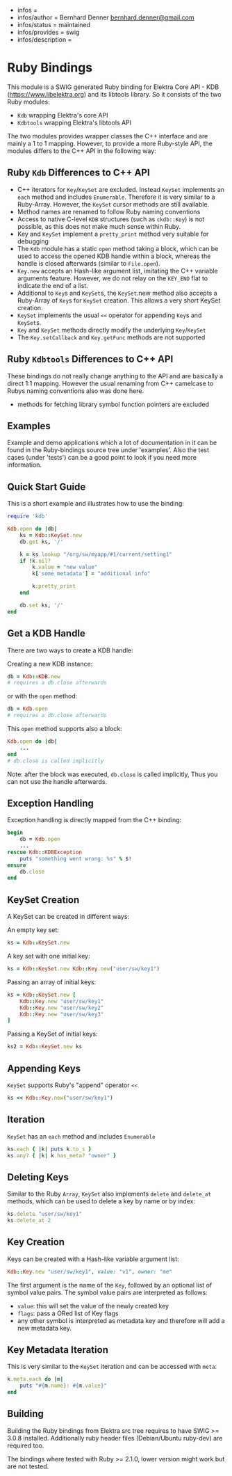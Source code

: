 - infos =
- infos/author = Bernhard Denner <bernhard.denner@gmail.com>
- infos/status = maintained
- infos/provides = swig
- infos/description =

# Ruby Bindings

This module is a SWIG generated Ruby binding for Elektra Core API - KDB
(https://www.libelektra.org) and its libtools library. So it consists of the two
Ruby modules:

- `Kdb` wrapping Elektra's core API
- `Kdbtools` wrapping Elektra's libtools API

The two modules provides wrapper classes the C++ interface and are
mainly a 1 to 1 mapping. However, to provide a more Ruby-style API,
the modules differs to the C++ API in the following way:

## Ruby `Kdb` Differences to C++ API

- C++ iterators for `Key`/`KeySet` are excluded. Instead `KeySet` implements
  an `each` method and includes `Enumerable`. Therefore it is very similar to
  a Ruby-Array. However, the `KeySet` cursor methods are still available.
- Method names are renamed to follow Ruby naming conventions
- Access to native C-level `KDB` structures (such as `ckdb::Key`) is not
  possible, as this does not make much sense within Ruby.
- Key and `KeySet` implement a `pretty_print` method very suitable for debugging
- The `Kdb` module has a static `open` method taking a block, which can be
  used to access the opened KDB handle within a block, whereas the handle is
  closed afterwards (similar to `File.open`).
- `Key.new` accepts an Hash-like argument list, imitating the C++ variable
  arguments feature. However, we do not relay on the `KEY_END` flat to
  indicate the end of a list.
- Additional to `Key`s and `KeySet`s, the `KeySet`.new method also accepts a
  Ruby-Array of `Key`s for `KeySet` creation. This allows a very short
  KeySet creation.
- `KeySet` implements the usual `<<` operator for appending `Key`s and
  `KeySet`s.
- `Key` and `KeySet` methods directly modify the underlying `Key`/`KeySet`
- The `Key.setCallback` and `Key.getFunc` methods are not supported

## Ruby `Kdbtools` Differences to C++ API

These bindings do not really change anything to the API and are basically a
direct 1:1 mapping. However the usual renaming from C++ camelcase to Rubys
naming conventions also was done here.

- methods for fetching library symbol function pointers are excluded

## Examples

Example and demo applications which a lot of documentation in it can be found
in the Ruby-bindings source tree under 'examples'. Also the test cases (under
'tests') can be a good point to look if you need more information.

## Quick Start Guide

This is a short example and illustrates how to use the binding:

```ruby
require 'kdb'

Kdb.open do |db|
	ks = Kdb::KeySet.new
	db.get ks, '/'

	k = ks.lookup "/org/sw/myapp/#1/current/setting1"
	if !k.nil?
		k.value = "new value"
		k['some metadata'] = "additional info"

		k.pretty_print
	end

	db.set ks, '/'
end
```

## Get a KDB Handle

There are two ways to create a KDB handle:

Creating a new KDB instance:

```ruby
db = Kdb::KDB.new
# requires a db.close afterwards
```

or with the `open` method:

```ruby
db = Kdb.open
# requires a db.close afterwards
```

This `open` method supports also a block:

```ruby
Kdb.open do |db|
	...
end
# db.close is called implicitly
```

Note: after the block was executed, `db.close` is called implicitly, Thus you
can not use the handle afterwards.

## Exception Handling

Exception handling is directly mapped from the C++ binding:

```ruby
begin
	db = Kdb.open
	...
rescue Kdb::KDBException
	puts "something went wrong: %s" % $!
ensure
	db.close
end
```

## KeySet Creation

A KeySet can be created in different ways:

An empty key set:

```ruby
ks = Kdb::KeySet.new
```

A key set with one initial key:

```ruby
ks = Kdb::KeySet.new Kdb::Key.new("user/sw/key1")
```

Passing an array of initial keys:

```ruby
ks = Kdb::KeySet.new [
	Kdb::Key.new "user/sw/key1"
	Kdb::Key.new "user/sw/key2"
	Kdb::Key.new "user/sw/key3"
]
```

Passing a KeySet of initial keys:

```ruby
ks2 = Kdb::KeySet.new ks
```

## Appending Keys

`KeySet` supports Ruby's "append" operator `<<`

```ruby
ks << Kdb::Key.new("user/sw/key1")
```

## Iteration

`KeySet` has an `each` method and includes `Enumerable`

```ruby
ks.each { |k| puts k.to_s }
ks.any? { |k| k.has_meta? "owner" }
```

## Deleting Keys

Similar to the Ruby `Array`, `KeySet` also implements `delete` and `delete_at`
methods, which can be used to delete a key by name or by index:

```ruby
ks.delete "user/sw/key1"
ks.delete_at 2
```

## Key Creation

Keys can be created with a Hash-like variable argument list:

```ruby
Kdb::Key.new "user/sw/key1", value: "v1", owner: "me"
```

The first argument is the name of the `Key`, followed by an optional list of
symbol value pairs. The symbol value pairs are interpreted as follows:

- `value`: this will set the value of the newly created key
- `flags`: pass a ORed list of Key flags
- any other symbol is interpreted as metadata key and therefore will add a new
  metadata key.

## Key Metadata Iteration

This is very similar to the `KeySet` iteration and can be accessed with `meta`:

```ruby
k.meta.each do |m|
	puts "#{m.name}: #{m.value}"
end
```

## Building

Building the Ruby bindings from Elektra src tree requires to have SWIG >= 3.0.8
installed. Additionally ruby header files (Debian/Ubuntu ruby-dev) are required
too.

The bindings where tested with Ruby >= 2.1.0, lower version might work but are
not tested.
